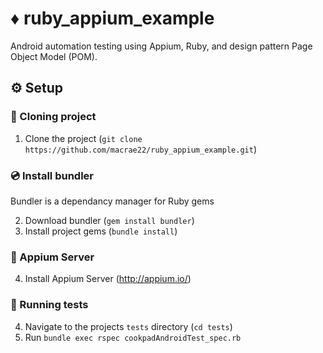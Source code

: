 # ♦️ ruby_appium_example
Android automation testing using Appium, Ruby, and design pattern Page Object Model (POM).

## ⚙️ Setup
### 👬 Cloning project
1. Clone the project (`git clone https://github.com/macrae22/ruby_appium_example.git`)

### 💿 Install bundler
Bundler is a dependancy manager for Ruby gems</br>

2. Download bundler (`gem install bundler`)
3. Install project gems (`bundle install`)

### 💽 Appium Server
4. Install Appium Server (http://appium.io/)

### 🧪 Running tests
4. Navigate to the projects `tests` directory (`cd tests`)
5. Run `bundle exec rspec cookpadAndroidTest_spec.rb`


